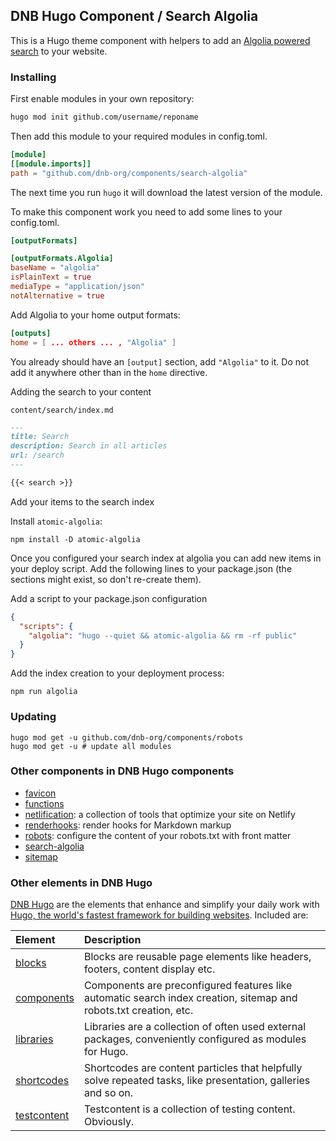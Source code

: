 ## DNB Hugo Component / Search Algolia

This is a Hugo theme component with helpers to add an [Algolia powered search](https://www.algolia.com/) to your website.

### Installing

First enable modules in your own repository:

```bash
hugo mod init github.com/username/reponame
```

Then add this module to your required modules in config.toml.

```toml
[module]
[[module.imports]]
path = "github.com/dnb-org/components/search-algolia"
```

The next time you run `hugo` it will download the latest version of the module.

To make this component work you need to add some lines to your config.toml. 

```toml
[outputFormats]

[outputFormats.Algolia]
baseName = "algolia"
isPlainText = true
mediaType = "application/json"
notAlternative = true
```

Add Algolia to your home output formats:

```toml
[outputs]
home = [ ... others ... , "Algolia" ]
```

You already should have an `[output]` section, add `"Algolia"` to it. Do not add it anywhere other than in the `home` directive.

Adding the search to your content

`content/search/index.md`

```markdown
---
title: Search
description: Search in all articles
url: /search
---

{{< search >}}
```

Add your items to the search index

Install `atomic-algolia`:

```shell
npm install -D atomic-algolia
```

Once you configured your search index at algolia you can add new items in your deploy script. Add the following lines to your package.json (the sections might exist, so don't re-create them). 

Add a script to your package.json configuration

```json
{
  "scripts": {
    "algolia": "hugo --quiet && atomic-algolia && rm -rf public"
  }
}
```

Add the index creation to your deployment process:

```shell
npm run algolia
```

### Updating

```shell
hugo mod get -u github.com/dnb-org/components/robots
hugo mod get -u # update all modules
```

### Other components in DNB Hugo components

-   [favicon](https://github.com/dnb-org/components/tree/main/favicon)
-   [functions](https://github.com/dnb-org/components/tree/main/functions)
-   [netlification](https://github.com/dnb-org/components/tree/main/netlification): a collection of tools that optimize your site on Netlify
-   [renderhooks](https://github.com/dnb-org/components/tree/main/renderhooks): render hooks for Markdown markup
-   [robots](https://github.com/dnb-org/components/tree/main/robots): configure the content of your robots.txt with front matter
-   [search-algolia](https://github.com/dnb-org/components/tree/main/search-algolia)
-   [sitemap](https://github.com/dnb-org/components/tree/main/sitemap)

### Other elements in DNB Hugo

[DNB Hugo](https://github.com/dnb-org) are the elements that enhance and simplify your daily work with [Hugo, the world's fastest framework for building websites](https://gohugo.io/). Included are:

| Element | Description |
| :--- | :--- |
| [blocks](https://github.com/dnb-org/blocks) | Blocks are reusable page elements like headers, footers, content display etc.|
| [components](https://github.com/dnb-org/components) | Components are preconfigured features like automatic search index creation, sitemap and robots.txt creation, etc. |
| [libraries](https://github.com/dnb-org/libraries) | Libraries are a collection of often used external packages, conveniently configured as modules for Hugo. |
| [shortcodes](https://github.com/dnb-org/shortcodes) | Shortcodes are content particles that helpfully solve repeated tasks, like presentation, galleries and so on. |
| [testcontent](https://github.com/dnb-org/testcontent) | Testcontent is a collection of testing content. Obviously. |
